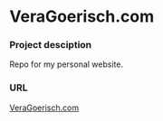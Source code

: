 # VeraGoerisch.com

### Project desciption

Repo for my personal website.

### URL

[VeraGoerisch.com](https://veragoerisch.com)
